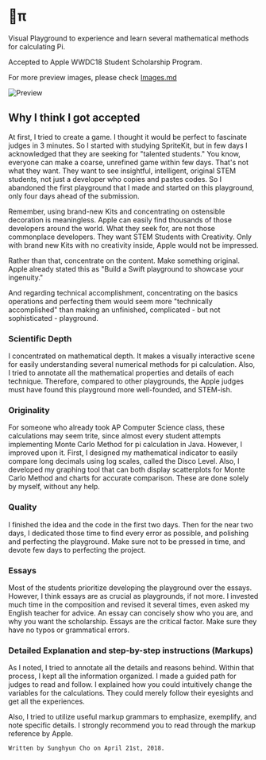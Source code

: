 # π
Visual Playground to experience and learn several mathematical methods for calculating Pi.

Accepted to Apple WWDC18 Student Scholarship Program.

For more preview images, please check [Images.md](https://github.com/anaclumos/WWDC2018-Scholarship-Submission/blob/master/Images.md)

![Preview](https://github.com/anaclumos/WWDC2018-Scholarship-Submission/blob/master/Preview.png)

## Why I think I got accepted

At first, I tried to create a game. I thought it would be perfect to fascinate judges in 3 minutes. So I started with studying SpriteKit, but in few days I acknowledged that they are seeking for "talented students." You know, everyone can make a coarse, unrefined game within few days. That's not what they want. They want to see insightful, intelligent, original STEM students, not just a developer who copies and pastes codes. So I abandoned the first playground that I made and started on this playground, only four days ahead of the submission.

Remember, using brand-new Kits and concentrating on ostensible decoration is meaningless. Apple can easily find thousands of those developers around the world. What they seek for, are not those commonplace developers. They want STEM Students with Creativity. Only with brand new Kits with no creativity inside, Apple would not be impressed.

Rather than that, concentrate on the content. Make something original. Apple already stated this as "Build a Swift playground to showcase your ingenuity."

And regarding technical accomplishment, concentrating on the basics operations and perfecting them would seem more "technically accomplished" than making an unfinished, complicated - but not sophisticated - playground.

### Scientific Depth
I concentrated on mathematical depth. It makes a visually interactive scene for easily understanding several numerical methods for pi calculation. Also, I tried to annotate all the mathematical properties and details of each technique. Therefore, compared to other playgrounds, the Apple judges must have found this playground more well-founded, and STEM-ish.

### Originality
For someone who already took AP Computer Science class, these calculations may seem trite, since almost every student attempts implementing Monte Carlo Method for pi calculation in Java. However, I improved upon it. First, I designed my mathematical indicator to easily compare long decimals using log scales, called the Disco Level. Also, I developed my graphing tool that can both display scatterplots for Monte Carlo Method and charts for accurate comparison. These are done solely by myself, without any help.

### Quality
I finished the idea and the code in the first two days. Then for the near two days, I dedicated those time to find every error as possible, and polishing and perfecting the playground. Make sure not to be pressed in time, and devote few days to perfecting the project.

### Essays
Most of the students prioritize developing the playground over the essays. However, I think essays are as crucial as playgrounds, if not more. I invested much time in the composition and revised it several times, even asked my English teacher for advice. An essay can concisely show who you are, and why you want the scholarship. Essays are the critical factor. Make sure they have no typos or grammatical errors.

### Detailed Explanation and step-by-step instructions (Markups)
As I noted, I tried to annotate all the details and reasons behind. Within that process, I kept all the information organized. I made a guided path for judges to read and follow. I explained how you could intuitively change the variables for the calculations. They could merely follow their eyesights and get all the experiences.

Also, I tried to utilize useful markup grammars to emphasize, exemplify, and note specific details. I strongly recommend you to read through the markup reference by Apple.


    Written by Sunghyun Cho on April 21st, 2018.